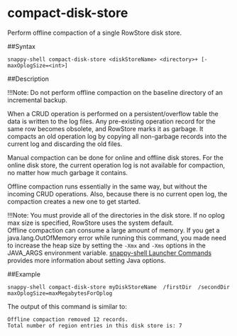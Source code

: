 # compact-disk-store

Perform offline compaction of a single RowStore disk store.

##Syntax

``` pre
snappy-shell compact-disk-store <diskStoreName> <directory>+ [-maxOplogSize=<int>]
```

<a id="reference_13F8B5AFCD9049E380715D2EF0E33BDC__section_050663B03C0A4C42B07B4C5F69EAC95D"></a>
##Description

!!!Note:
	Do not perform offline compaction on the baseline directory of an incremental backup.</p>
When a CRUD operation is performed on a persistent/overflow table the data is written to the log files. Any pre-existing operation record for the same row becomes obsolete, and RowStore marks it as garbage. It compacts an old operation log by copying all non-garbage records into the current log and discarding the old files.

Manual compaction can be done for online and offline disk stores. For the online disk store, the current operation log is not available for compaction, no matter how much garbage it contains.

Offline compaction runs essentially in the same way, but without the incoming CRUD operations. Also, because there is no current open log, the compaction creates a new one to get started.

!!!Note:
	You must provide all of the directories in the disk store. If no oplog max size is specified, RowStore uses the system default.</br> Offline compaction can consume a large amount of memory. If you get a java.lang.OutOfMemory error while running this command, you made need to increase the heap size by setting the `-Xmx` and `-Xms` options in the JAVA\_ARGS environment variable. <a href="store-launcher.html#reference_9518856325F74F79B13674B8E060E6C5" class="xref" title="Use the snappy-shell command-line utility to launch RowStore utilities.">snappy-shell Launcher Commands</a> provides more information about setting Java options.

</p>

##Example

``` pre
snappy-shell compact-disk-store myDiskStoreName  /firstDir  /secondDir   
maxOplogSize=maxMegabytesForOplog
```

The output of this command is similar to:

``` pre
Offline compaction removed 12 records.
Total number of region entries in this disk store is: 7
```


